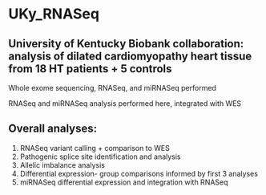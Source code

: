 # UKy_RNASeq
## University of Kentucky Biobank collaboration: analysis of dilated cardiomyopathy heart tissue from 18 HT patients + 5 controls

Whole exome sequencing, RNASeq, and miRNASeq performed

RNASeq and miRNASeq analysis performed here, integrated with WES

## Overall analyses:
  1. RNASeq variant calling + comparison to WES
  2. Pathogenic splice site identification and analysis
  3. Allelic imbalance analysis
  4. Differential expression- group comparisons informed by first 3 analyses
  5. miRNASeq differential expression and integration with RNASeq
